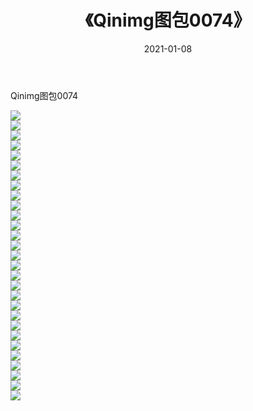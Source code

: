 ﻿---
layout: post
title:  《Qinimg图包0074》
date:   2021-01-08
img: http://imgx.orgx.ga/Qinimg图包/Qinimg图包0074/000.jpg
categories: [美女, 清纯, 唯美]
---

Qinimg图包0074

 ![](http://imgx.orgx.ga/Qinimg图包/Qinimg图包0074/001.jpg) <br>![](http://imgx.orgx.ga/Qinimg图包/Qinimg图包0074/002.jpg) <br>![](http://imgx.orgx.ga/Qinimg图包/Qinimg图包0074/003.jpg) <br>![](http://imgx.orgx.ga/Qinimg图包/Qinimg图包0074/004.jpg) <br>![](http://imgx.orgx.ga/Qinimg图包/Qinimg图包0074/005.jpg) <br>![](http://imgx.orgx.ga/Qinimg图包/Qinimg图包0074/006.jpg) <br>![](http://imgx.orgx.ga/Qinimg图包/Qinimg图包0074/007.jpg) <br>![](http://imgx.orgx.ga/Qinimg图包/Qinimg图包0074/008.jpg) <br>![](http://imgx.orgx.ga/Qinimg图包/Qinimg图包0074/009.jpg) <br>![](http://imgx.orgx.ga/Qinimg图包/Qinimg图包0074/010.jpg) <br>![](http://imgx.orgx.ga/Qinimg图包/Qinimg图包0074/011.jpg) <br>![](http://imgx.orgx.ga/Qinimg图包/Qinimg图包0074/012.jpg) <br>![](http://imgx.orgx.ga/Qinimg图包/Qinimg图包0074/013.jpg) <br>![](http://imgx.orgx.ga/Qinimg图包/Qinimg图包0074/014.jpg) <br>![](http://imgx.orgx.ga/Qinimg图包/Qinimg图包0074/015.jpg) <br>![](http://imgx.orgx.ga/Qinimg图包/Qinimg图包0074/016.jpg) <br>![](http://imgx.orgx.ga/Qinimg图包/Qinimg图包0074/017.jpg) <br>![](http://imgx.orgx.ga/Qinimg图包/Qinimg图包0074/018.jpg) <br>![](http://imgx.orgx.ga/Qinimg图包/Qinimg图包0074/019.jpg) <br>![](http://imgx.orgx.ga/Qinimg图包/Qinimg图包0074/020.jpg) <br>![](http://imgx.orgx.ga/Qinimg图包/Qinimg图包0074/021.jpg) <br>![](http://imgx.orgx.ga/Qinimg图包/Qinimg图包0074/022.jpg) <br>![](http://imgx.orgx.ga/Qinimg图包/Qinimg图包0074/023.jpg) <br>![](http://imgx.orgx.ga/Qinimg图包/Qinimg图包0074/024.jpg) <br>![](http://imgx.orgx.ga/Qinimg图包/Qinimg图包0074/025.jpg) <br>![](http://imgx.orgx.ga/Qinimg图包/Qinimg图包0074/026.jpg) <br>![](http://imgx.orgx.ga/Qinimg图包/Qinimg图包0074/027.jpg) <br>![](http://imgx.orgx.ga/Qinimg图包/Qinimg图包0074/028.jpg) <br>![](http://imgx.orgx.ga/Qinimg图包/Qinimg图包0074/029.jpg) <br>